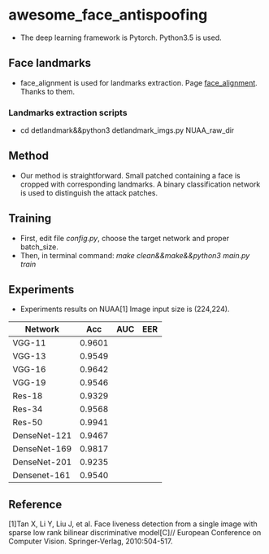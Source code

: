 # awesome_face_antispoofing
- The deep learning framework is Pytorch. Python3.5 is used.
## Face landmarks
- face_alignment is used for landmarks extraction. Page [face_alignment](https://github.com/1adrianb/face-alignment). Thanks to them.
### Landmarks extraction scripts
- cd detlandmark&&python3 detlandmark_imgs.py NUAA_raw_dir
## Method
- Our method is straightforward. Small patched containing a face is cropped with corresponding landmarks. A binary classification network is used to distinguish the attack patches.  
## Training
- First, edit file *config.py*, choose the target network and proper batch_size.
- Then, in terminal command: *make clean&&make&&python3 main.py train*
## Experiments
-  Experiments results on NUAA[1] Image input size is (224,224).

|    Network    | Acc  | AUC  | EER  |
|---------------|---|---|---|
| VGG-11        |  0.9601 |   |   |
| VGG-13        |  0.9549 |   |   |
| VGG-16        |  0.9642 |   |   |
| VGG-19        |  0.9546 |   |   |
| Res-18        |  0.9329 |   |   |
| Res-34        |  0.9568 |   |   |
| Res-50        |  0.9941 |   |   |
| DenseNet-121  |  0.9467 |   |   |
| DenseNet-169  |  0.9817 |   |   |
| DenseNet-201  |  0.9235 |   |   |
| Densenet-161  |  0.9540 |   |   |

## Reference
[1]Tan X, Li Y, Liu J, et al. Face liveness detection from a single image with sparse low rank bilinear discriminative model[C]// European Conference on Computer Vision. Springer-Verlag, 2010:504-517.
